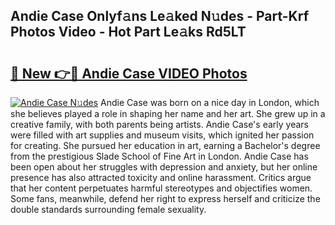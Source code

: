 ## Andie Case Onlyf𝚊ns Le𝚊ked N𝚞des - Part-Krf Photos Video - Hot Part Le𝚊ks Rd5LT

# <h2><a href="http://ab64549.deff.icu/?id=Andie+Case">🔗 New 👉🔴 Andie Case VIDEO Photos</a></h2>

[![Andie Case N𝚞des](https://i.imgur.com/rIISA9y.gif)](http://ab64549.deff.icu/?id=Andie+Case)
Andie Case was born on a nice day in London, which she believes played a role in shaping her name and her art. She grew up in a creative family, with both parents being artists. Andie Case's early years were filled with art supplies and museum visits, which ignited her passion for creating. She pursued her education in art, earning a Bachelor's degree from the prestigious Slade School of Fine Art in London. Andie Case has been open about her struggles with depression and anxiety, but her online presence has also attracted toxicity and online harassment. Critics argue that her content perpetuates harmful stereotypes and objectifies women. Some fans, meanwhile, defend her right to express herself and criticize the double standards surrounding female sexuality.
